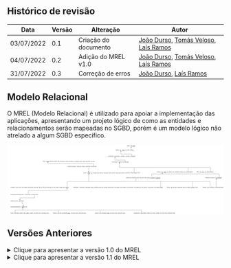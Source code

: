 ## Histórico de revisão
 
| Data       | Versão | Alteração            | Autor                                     |
| ---------- | ------ | -------------------- | ----------------------------------------- |
| 03/07/2022 | 0.1    | Criação do documento | [João Durso](https://github.com/jvsdurso),  [Tomás Veloso](https://github.com/tomasvelos0), [Laís Ramos](https://github.com/laisramos123) |
| 04/07/2022 | 0.2    | Adição do MREL v1.0  | [João Durso](https://github.com/jvsdurso),  [Tomás Veloso](https://github.com/tomasvelos0), [Laís Ramos](https://github.com/laisramos123) |
| 31/07/2022 | 0.3    | Correção de erros | [João Durso](https://github.com/jvsdurso), [Laís Ramos](https://github.com/laisramos123) |
 
## Modelo Relacional
 
O MREL (Modelo Relacional) é utilizado para apoiar a implementação das aplicações, apresentando um projeto lógico de como as entidades e relacionamentos serão mapeadas no SGBD, porém é um modelo lógico não atrelado a algum SGBD específico.
 
![MREL v1.1](../assets/images/MREL/MRELv1_1.png)
 
## Versões Anteriores
 
<details>
<summary>Clique para apresentar a versão 1.0 do MREL</summary>
 
### MREL v1.0
 
Como o Modelo Relacional foi feito no [Google Drive](https://drive.google.com/file/d/116N7p4iBj1Jgl5VEohrv1pRYw0CqJupo/view?usp=sharing), através da plataforma Diagrams(draw.io), não teve como restaurar todo o histórico de modificações. Portanto, somente as mudanças a partir da versão 1.0 serão documentadas.
 
![MREL v1.0](../assets/images/MREL/MRELv1_0.png)
 
**Autor(es):**
[João Durso](https://github.com/jvsdurso)
</details>

<details>
<summary>Clique para apresentar a versão 1.1 do MREL</summary>
 
### MREL v1.1
As modificações realizadas nesta versão foram:
- Nome de criatura agora é chave candidata (único);
- Adição do atributo 'nome' em mapa, região e NPC;
- O email passa a ser chave primária de conta;
- ContaPossuiPlayer agora só possui o último acesso, que foi retirado de 'Player';
- Adição de 'level' em 'Player';
- Nome de player passa a ser chave primária de player;
- Player não possui mais capacidade, que foi atrelado ao inventário e às habilidades;
- Habilidade e Inventário não possui mais um id próprio, pois são entidades fraca. Agora a chave primária é o próprio 'Player' por meio de 'nomePlayer';
- Correções gramaticais.

 
![MREL v1.1](../assets/images/MREL/MRELv1_1.png)
 
**Autor(es):**
[João Durso](https://github.com/jvsdurso) <br>
[Lais Ramos](https://github.com/laisramos123) <br><br>
</details>
